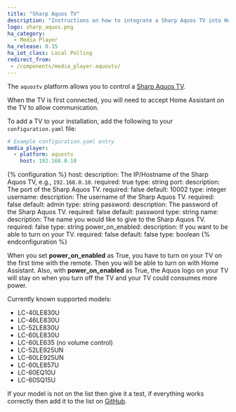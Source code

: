 ```yaml
---
title: "Sharp Aquos TV"
description: "Instructions on how to integrate a Sharp Aquos TV into Home Assistant."
logo: sharp_aquos.png
ha_category:
  - Media Player
ha_release: 0.35
ha_iot_class: Local Polling
redirect_from:
 - /components/media_player.aquostv/
---
```


The `aquostv` platform allows you to control a [Sharp Aquos TV](http://www.sharp-world.com/aquos/en/index.html).

When the TV is first connected, you will need to accept Home Assistant on the TV to allow communication.

To add a TV to your installation, add the following to your `configuration.yaml` file:

```yaml
# Example configuration.yaml entry
media_player:
  - platform: aquostv
    host: 192.168.0.10
```

{% configuration %}
host:
  description: The IP/Hostname of the Sharp Aquos TV, e.g., `192.168.0.10`.
  required: true
  type: string
port:
  description: The port of the Sharp Aquos TV.
  required: false
  default: 10002
  type: integer
username:
  description: The username of the Sharp Aquos TV.
  required: false
  default: admin
  type: string
password:
  description: The password of the Sharp Aquos TV.
  required: false
  default: password
  type: string
name:
  description: The name you would like to give to the Sharp Aquos TV.
  required: false
  type: string
power_on_enabled:
  description: If you want to be able to turn on your TV.
  required: false
  default: false
  type: boolean
{% endconfiguration %}

<div class='note warning'>

When you set **power_on_enabled** as True, you have to turn on your TV on the first time with the remote.
Then you will be able to turn on with Home Assistant.
Also, with **power_on_enabled** as True, the Aquos logo on your TV will stay on when you turn off the TV and your TV could consumes more power.

</div>

Currently known supported models:

- LC-40LE830U
- LC-46LE830U
- LC-52LE830U
- LC-60LE830U
- LC-60LE635 (no volume control)
- LC-52LE925UN
- LC-60LE925UN
- LC-60LE857U
- LC-60EQ10U
- LC-60SQ15U

If your model is not on the list then give it a test, if everything works correctly then add it to the list on [GitHub](https://github.com/home-assistant/home-assistant.io/blob/current/source/_components/aquostv.markdown).
